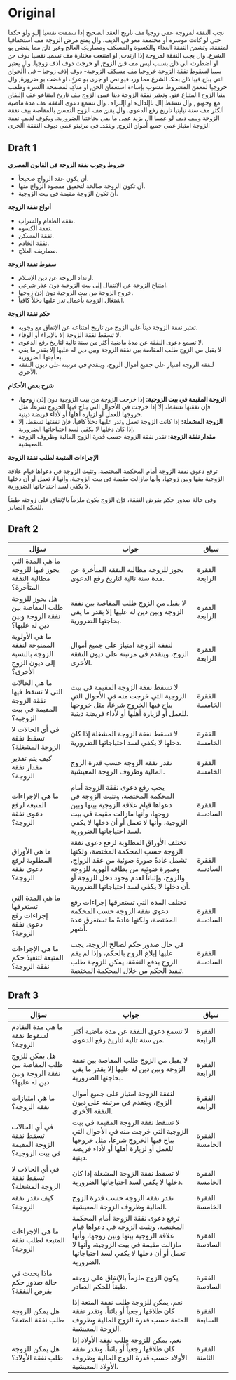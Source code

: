 # Original
تجب النفقة لمزوجة عمى زوجيا مف تاريخ العقد الصحيح إذا سممت نفسيا إليو ولو حكما حتى لو كانت موسرة أو مختمفة معو فى الديف. وال يمنع مرض الزوجة مف استحقاقيا لمنفقة. وتشمؿ النفقة الغذاء والكسوة والمسكف ومصاريؼ العالج وغير ذلؾ مما يقضى بو الشرع. وال يجب النفقة لمزوجة إذا ارتدت, او امتنعت مختارة مف تسميـ نفسيا دوف حؽ او اضطرت الى ذلؾ بسبب ليس مف قبؿ الزوج, او خرجت دوف اذف زوجيا. وال يعتبر سببا لسقوط نفقة الزوجة خروجيا مف مسكف الزوجية- دوف إذف زوجيا – فى األحواؿ التي يباح فييا ذلؾ بحكـ الشرع مما ورد فيو نص او جرى بو عرؼ او قضت بو ضرورة, وال خروجيا لمعمؿ المشروط مشوب بإساءة استعماؿ الحؽ, او مناؼ لمصمحة األسرة وطمب منيا الزوج االمتناع عنو. وتعتبر نفقة الزوجة دينا عمى الزوج مف تاريخ امتناعو عف اإلنفاؽ مع وجوبو , وال تسقط إال باإلدالء او اإلبراء . وال تسمع دعوى النفقة عف مدة ماضية ألكثر مف سنة نيايتيا تاريخ رفع الدعوى. وال يقبؿ مف الزوج التمسؾ بالمقاصة بيف نفقة الزوجة وبيف ديف لو عمييا اال يزيد عمى ما يفي بحاجتيا الضرورية. ويكوف لديف نفقة الزوجة امتياز عمى جميع أمواؿ الزوج, ويتقدـ فى مرتبتو عمى ديوف النفقة األخرى
## Draft 1 
**شروط وجوب نفقة الزوجة في القانون المصري**

* أن يكون عقد الزواج صحيحاً.
* أن تكون الزوجة صالحة لتحقيق مقصود الزواج منها.
* أن تكون الزوجة مقيمة في بيت الزوجية.

**أنواع نفقة الزوجة**

* نفقة الطعام والشراب.
* نفقة الكسوة.
* نفقة المسكن.
* نفقة الخادم.
* مصاريف العلاج.

**سقوط نفقة الزوجة**

* ارتداد الزوجة عن دين الإسلام.
* امتناع الزوجة عن الانتقال إلى بيت الزوجية دون عذر شرعي.
* خروج الزوجة من بيت الزوجية دون إذن زوجها.
* اشتغال الزوجة بأعمال تدر عليها دخلاً كافياً.

**حكم نفقة الزوجة**

* تعتبر نفقة الزوجة ديناً على الزوج من تاريخ امتناعه عن الإنفاق مع وجوبه.
* لا تسقط نفقة الزوجة إلا بالإبراء أو الوفاء.
* لا تسمع دعوى النفقة عن مدة ماضية أكثر من سنة تالية لتاريخ رفع الدعوى.
* لا يقبل من الزوج طلب المقاصة بين نفقة الزوجة وبين دين له عليها إلا بقدر ما يفي بحاجتها الضرورية.
* لنفقة الزوجة امتياز على جميع أموال الزوج، ويتقدم في مرتبته على ديون النفقة الأخرى.

**شرح بعض الأحكام**

* **الزوجة المقيمة في بيت الزوجية:** إذا خرجت الزوجة من بيت الزوجية دون إذن زوجها، فإن نفقتها تسقط، إلا إذا خرجت في الأحوال التي يباح فيها الخروج شرعاً، مثل خروجها للعمل أو لزيارة أهلها أو لأداء فريضة دينية.
* **الزوجة المشغلة:** إذا كانت الزوجة تعمل وتدر عليها دخلاً كافياً، فإن نفقتها تسقط، إلا إذا كان دخلها لا يكفي لسد احتياجاتها الضرورية.
* **مقدار نفقة الزوجة:** تقدر نفقة الزوجة حسب قدرة الزوج المالية وظروف الزوجة المعيشية.

**الإجراءات المتبعة لطلب نفقة الزوجة**

ترفع دعوى نفقة الزوجة أمام المحكمة المختصة، وتثبت الزوجة في دعواها قيام علاقة الزوجية بينها وبين زوجها، وأنها مازالت مقيمة في بيت الزوجية، وأنها لا تعمل أو أن دخلها لا يكفي لسد احتياجاتها الضرورية.

وفي حالة صدور حكم بفرض النفقة، فإن الزوج يكون ملزماً بالإنفاق على زوجته طبقاً للحكم الصادر.
## Draft 2 
| سؤال | جواب | سياق |
|---|---|---|
| ما هي المدة التي يجوز فيها للزوجة مطالبة النفقة المتأخرة؟ | يجوز للزوجة مطالبة النفقة المتأخرة عن مدة سنة تالية لتاريخ رفع الدعوى. | الفقرة الرابعة |
| هل يجوز للزوجة طلب المقاصة بين نفقة الزوجة وبين دين له عليها؟ | لا يقبل من الزوج طلب المقاصة بين نفقة الزوجة وبين دين له عليها إلا بقدر ما يفي بحاجتها الضرورية. | الفقرة الرابعة |
| ما هي الأولوية الممنوحة لنفقة الزوجة بالنسبة إلى ديون الزوج الأخرى؟ | لنفقة الزوجة امتياز على جميع أموال الزوج، ويتقدم في مرتبته على ديون النفقة الأخرى. | الفقرة الرابعة |
| ما هي الحالات التي لا تسقط فيها نفقة الزوجة المقيمة في بيت الزوجية؟ | لا تسقط نفقة الزوجة المقيمة في بيت الزوجية التي خرجت منه في الأحوال التي يباح فيها الخروج شرعاً، مثل خروجها للعمل أو لزيارة أهلها أو لأداء فريضة دينية. | الفقرة الخامسة |
| في أي الحالات لا تسقط نفقة الزوجة المشغلة؟ | لا تسقط نفقة الزوجة المشغلة إذا كان دخلها لا يكفي لسد احتياجاتها الضرورية. | الفقرة الخامسة |
| كيف يتم تقدير مقدار نفقة الزوجة؟ | تقدر نفقة الزوجة حسب قدرة الزوج المالية وظروف الزوجة المعيشية. | الفقرة الخامسة |
| ما هي الإجراءات المتبعة لرفع دعوى نفقة الزوجة؟ | يجب رفع دعوى نفقة الزوجة أمام المحكمة المختصة، وتثبت الزوجة في دعواها قيام علاقة الزوجية بينها وبين زوجها، وأنها مازالت مقيمة في بيت الزوجية، وأنها لا تعمل أو أن دخلها لا يكفي لسد احتياجاتها الضرورية. | الفقرة السادسة |
| ما هي الأوراق المطلوبة لرفع دعوى نفقة الزوجة؟ | تختلف الأوراق المطلوبة لرفع دعوى نفقة الزوجة حسب المحكمة المختصة، ولكنها تشمل عادةً صورة ضوئية من عقد الزواج، وصورة ضوئية من بطاقة الهوية للزوجة والزوج، وإثباتاً لعدم وجود دخل للزوجة أو أن دخلها لا يكفي لسد احتياجاتها الضرورية. | الفقرة السادسة |
| ما هي المدة التي تستغرقها إجراءات رفع دعوى نفقة الزوجة؟ | تختلف المدة التي تستغرقها إجراءات رفع دعوى نفقة الزوجة حسب المحكمة المختصة، ولكنها عادةً ما تستغرق عدة أشهر. | الفقرة السادسة |
| ما هي الإجراءات المتبعة لتنفيذ حكم نفقة الزوجة؟ | في حال صدور حكم لصالح الزوجة، يجب عليها إبلاغ الزوج بالحكم، وإذا لم يقم الزوج بدفع النفقة، يمكن للزوجة طلب تنفيذ الحكم من خلال المحكمة المختصة. | الفقرة السادسة |

## Draft 3 
| سؤال | جواب | سياق |
|---|---|---|
| ما هي مدة التقادم لسقوط نفقة الزوجة؟ | لا تسمع دعوى النفقة عن مدة ماضية أكثر من سنة تالية لتاريخ رفع الدعوى. | الفقرة الرابعة |
| هل يمكن للزوج طلب المقاصة بين نفقة الزوجة وبين دين له عليها؟ | لا يقبل من الزوج طلب المقاصة بين نفقة الزوجة وبين دين له عليها إلا بقدر ما يفي بحاجتها الضرورية. | الفقرة الرابعة |
| ما هي امتيازات نفقة الزوجة؟ | لنفقة الزوجة امتياز على جميع أموال الزوج، ويتقدم في مرتبته على ديون النفقة الأخرى. | الفقرة الرابعة |
| في أي الحالات تسقط نفقة الزوجة المقيمة في بيت الزوجية؟ | لا تسقط نفقة الزوجة المقيمة في بيت الزوجية التي خرجت منه في الأحوال التي يباح فيها الخروج شرعاً، مثل خروجها للعمل أو لزيارة أهلها أو لأداء فريضة دينية. | الفقرة الخامسة |
| في أي الحالات لا تسقط نفقة الزوجة المشغلة؟ | لا تسقط نفقة الزوجة المشغلة إذا كان دخلها لا يكفي لسد احتياجاتها الضرورية. | الفقرة الخامسة |
| كيف تقدر نفقة الزوجة؟ | تقدر نفقة الزوجة حسب قدرة الزوج المالية وظروف الزوجة المعيشية. | الفقرة الخامسة |
| ما هي الإجراءات المتبعة لطلب نفقة الزوجة؟ | ترفع دعوى نفقة الزوجة أمام المحكمة المختصة، وتثبت الزوجة في دعواها قيام علاقة الزوجية بينها وبين زوجها، وأنها مازالت مقيمة في بيت الزوجية، وأنها لا تعمل أو أن دخلها لا يكفي لسد احتياجاتها الضرورية. | الفقرة السادسة |
| ماذا يحدث في حالة صدور حكم بفرض النفقة؟ | يكون الزوج ملزماً بالإنفاق على زوجته طبقاً للحكم الصادر. | الفقرة السادسة |
| هل يمكن للزوجة طلب نفقة المتعة؟ | نعم، يمكن للزوجة طلب نفقة المتعة إذا كان طلاقها رجعياً أو بائناً، وتقدر نفقة المتعة حسب قدرة الزوج المالية وظروف الزوجة المعيشية. | الفقرة السابعة |
| هل يمكن للزوجة طلب نفقة الأولاد؟ | نعم، يمكن للزوجة طلب نفقة الأولاد إذا كان طلاقها رجعياً أو بائناً، وتقدر نفقة الأولاد حسب قدرة الزوج المالية وظروف الأولاد المعيشية. | الفقرة الثامنة |
